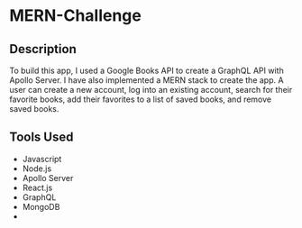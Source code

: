 # MERN-Challenge

## Description

To build this app, I used a Google Books API to create a GraphQL API with Apollo Server. I have also implemented a MERN stack to create the app. A user can create a new account, log into an existing account, search for their favorite books, add their favorites to a list of saved books, and remove saved books.

## Tools Used

* Javascript
* Node.js
* Apollo Server
* React.js
* GraphQL
* MongoDB
* 

